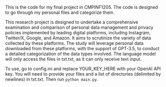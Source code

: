 This is the code for my final project in CMPINF1205. The code is designed to go through my personal files and categorize them.

This research project is designed to undertake a comprehensive examination and comparison of personal data management and privacy policies implemented by leading digital platforms, including Instagram, Twitter/X, Google, and Amazon. It aims to scrutinize the variety of data collected by these platforms. The study will leverage personal data downloaded from these platforms, with the support of GPT-3.5, to conduct a detailed categorization of the data types involved. The language model will only access the files in txt.txt, as it can only receive text input.

To use, go to config.ini and replace YOUR_KEY_HERE with your OpenAI API key.
You will need to provide your files and a list of directories (delimited by newlines) in txt.txt.
Then run `python main.py`.
